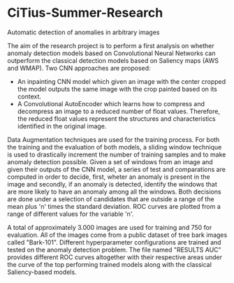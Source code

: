 # CiTius-Summer-Research
Automatic detection of anomalies in arbitrary images

The aim of the research project is to perform a first analysis on whether anomaly detection models based on Convolutional Neural Networks can outperform the classical detection models based on Saliency maps (AWS and WMAP). Two CNN approaches are proposed:

- An inpainting CNN model which given an image with the center cropped the model outputs the same image with the crop painted based on its context.
- A Convolutional AutoEncoder which learns how to compress and decompress an image to a reduced number of float values. Therefore, the reduced float values represent the structures and characteristics identified in the original image.

Data Augmentation techniques are used for the training process. For both the training and the evaluation of both models, a sliding window technique is used to drastically increment the number of training samples and to make anomaly detection possible. Given a set of windows from an image and given their outputs of the CNN model, a series of test and comparations are computed in order to decide, first, wheter an anomaly is present in the image and secondly, if an anomaly is detected, identify the windows that are more likely to have an anomaly among all the windows. Both decisions are done under a selection of candidates that are outside a range of the mean plus 'n' times the standard deviation. ROC curves are plotted from a range of different values for the variable 'n'.

A total of approximately 3.000 images are used for training and 750 for evaluation. All of the images come from a public dataset of tree bark images called "Bark-101". Different hyperparameter configurations are trained and tested on the anomaly detection problem. The file named "RESULTS AUC" provides different ROC curves altogether with their respective areas under the curve of the top performing trained models along with the classical Saliency-based models.
